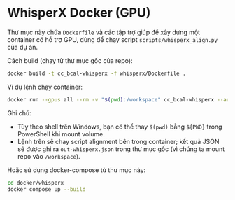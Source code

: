 # WhisperX Docker (GPU)

Thư mục này chứa `Dockerfile` và các tập trợ giúp để xây dựng một container có hỗ trợ GPU, dùng để chạy script `scripts/whisperx_align.py` của dự án.

Cách build (chạy từ thư mục gốc của repo):

```bash
docker build -t cc_bcal-whisperx -f whisperx/Dockerfile .
```

Ví dụ lệnh chạy container:

```bash
docker run --gpus all --rm -v "$(pwd):/workspace" cc_bcal-whisperx --audio /workspace/episodes/1.tam-nhu-mat-ho/audio.mp3 --output /workspace/out-whisperx.json
```

Ghi chú:
- Tùy theo shell trên Windows, bạn có thể thay `$(pwd)` bằng `${PWD}` trong PowerShell khi mount volume.
- Lệnh trên sẽ chạy script alignment bên trong container; kết quả JSON sẽ được ghi ra `out-whisperx.json` trong thư mục gốc (vì chúng ta mount repo vào `/workspace`).

Hoặc sử dụng docker-compose từ thư mục này:

```bash
cd docker/whisperx
docker compose up --build
```